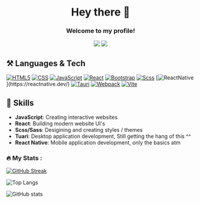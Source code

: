 <h1 align="center">Hey there 👋</h1>
<h3 align="center">Welcome to my profile!</h3>
<p align="center"><a href="https://twitter.com/pumped212"><img src="https://img.shields.io/badge/Twitter-1DA1F2?style=for-the-badge&logo=twitter&logoColor=white"></img></a>
<a href="https://www.pumped.dev/"><img src="https://img.shields.io/badge/Porfoilo-26c418?style=for-the-badge&logo=mongodb&logoColor=white"></img></a>
</p>
<h2>⚒️ Languages & Tech </h2>

[![HTML5](https://img.shields.io/badge/HTML5-E34F26?style=for-the-badge&logo=html5&logoColor=white)](https://developer.mozilla.org/en-US/docs/Web/Guide/HTML/HTML5)
[![CSS](https://img.shields.io/badge/CSS-1572B6?style=for-the-badge&logo=css3&logoColor=white)](https://developer.mozilla.org/en-US/docs/Web/CSS)
[![JavaScript](https://img.shields.io/badge/JavaScript-F7DF1E?style=for-the-badge&logo=javascript&logoColor=black)](https://developer.mozilla.org/en-US/docs/Web/JavaScript)
[![React](https://img.shields.io/badge/react-black?logo=react&style=for-the-badge)](https://react.dev/)
[![Bootstrap](https://img.shields.io/badge/Bootstrap-984aff?style=for-the-badge&logo=bootstrap&logoColor=white)](https://getbootstrap.com/)
[![Scss](https://img.shields.io/badge/Scss-e159ff?style=for-the-badge&logo=sass&logoColor=white)](https://getbootstrap.com/)
[![ReactNative](https://img.shields.io/badge/react_native-%2320232a.svg?style=for-the-badge&logo=react&logoColor=%2361DAFB")](https://reactnative.dev/)
[![Tauri](https://img.shields.io/badge/Tauri-FFC131?style=for-the-badge&logo=Tauri&logoColor=white)](https://webpack.js.org/)
[![Webpack](https://img.shields.io/badge/Webpack-00aeff?style=for-the-badge&logo=webpack&logoColor=white)](https://webpack.js.org/)
[![Vite](https://img.shields.io/badge/Vite-652afa?style=for-the-badge&logo=vite&logoColor=fcee1e)](https://webpack.js.org/)

<h2>💬 Skills</h2>

- **JavaScript**: Creating interactive websites
- **React**: Building modern website UI's
- **Scss/Sass**: Desigining and creating styles / themes
- **Tuari**: Desktop application development, Still getting the hang of this ^^
- **React Native**: Mobile application development, only the basics atm

### :fire: My Stats :
[![GitHub Streak](https://streak-stats.demolab.com?user=AtomicExpresso&theme=dark)](https://git.io/streak-stats)

![Top Langs](https://github-readme-stats.vercel.app/api/top-langs/?username=AtomicExpresso&layout=compact&theme=vision-friendly-dark)

![GitHub stats](https://github-readme-stats.vercel.app/api?username=AtomicExpresso&show_icons=true&theme=great-gatsby)
